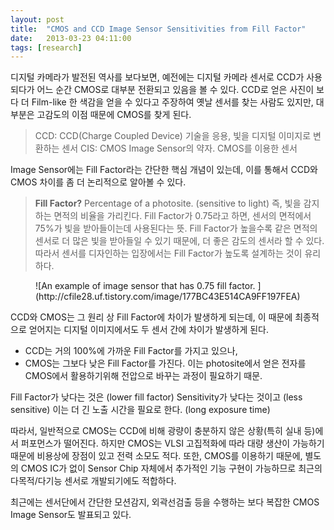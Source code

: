 ```yaml
---
layout: post
title:  "CMOS and CCD Image Sensor Sensitivities from Fill Factor"
date:   2013-03-23 04:11:00
tags: [research]
---
```


디지털 카메라가 발전된 역사를 보다보면, 예전에는 디지털 카메라 센서로 CCD가 사용되다가 어느 순간 CMOS로 대부분 전환되고 있음을 볼 수 있다. CCD로 얻은 사진이 보다 더 Film-like 한 색감을 얻을 수 있다고 주장하여 옛날 센서를 찾는 사람도 있지만, 대부분은 고감도의 이점 때문에 CMOS를 찾게 된다.

> CCD: CCD(Charge Coupled Device) 기술을 응용, 빛을 디지털 이미지로 변환하는 센서
> CIS: CMOS Image Sensor의 약자. CMOS를 이용한 센서

 Image Sensor에는 Fill Factor라는 간단한 핵심 개념이 있는데, 이를 통해서 CCD와 CMOS 차이를 좀 더 논리적으로 알아볼 수 있다.

> **Fill Factor?** Percentage of a photosite. (sensitive to light) 즉, 빛을 감지하는 면적의 비율을 가리킨다. Fill Factor가 0.75라고 하면, 센서의 면적에서 75%가 빛을 받아들이는데 사용된다는 뜻. Fill Factor가 높을수록 같은 면적의 센서로 더 많은 빛을 받아들일 수 있기 때문에, 더 좋은 감도의 센서라 할 수 있다. 따라서 센서를 디자인하는 입장에서는 Fill Factor가 높도록 설계하는 것이 유리하다.

<figure>
![An example of image sensor that has 0.75 fill factor. ](http://cfile28.uf.tistory.com/image/177BC43E514CA9FF197FEA)
</figure>

CCD와 CMOS는 그 원리 상 Fill Factor에 차이가 발생하게 되는데, 이 때문에 최종적으로 얻어지는 디지털 이미지에서도 두 센서 간에 차이가 발생하게 된다.

- CCD는 거의 100%에 가까운 Fill Factor를 가지고 있으나,
- CMOS는 그보다 낮은 Fill Factor를 가진다. 이는 photosite에서 얻은 전자를 CMOS에서 활용하기위해 전압으로 바꾸는 과정이 필요하기 때문.


Fill Factor가 낮다는 것은 (lower fill factor) Sensitivity가 낮다는 것이고 (less sensitive) 이는 더 긴 노출 시간을 필요로 한다. (long exposure time)

따라서, 일반적으로 CMOS는 CCD에 비해 광량이 충분하지 않은 상황(특히 실내 등)에서 퍼포먼스가 떨어진다. 하지만 CMOS는 VLSI 고집적화에 따라 대량 생산이 가능하기 때문에 비용상에 장점이 있고 전력 소모도 적다. 또한, CMOS를 이용하기 때문에, 별도의 CMOS IC가 없이 Sensor Chip 자체에서 추가적인 기능 구현이 가능하므로 최근의 다목적/다기능 센서로 개발되기에도 적합하다.


최근에는 센서단에서 간단한 모션감지, 외곽선검출 등을 수행하는 보다 복잡한 CMOS Image Sensor도 발표되고 있다.

